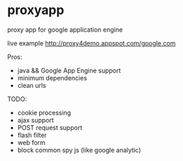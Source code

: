 # proxyapp
proxy app for google application engine

live example http://proxy4demo.appspot.com/google.com

Pros:
 + java && Google App Engine support
 + minimum dependencies
 + clean urls


TODO:
 * cookie processing
 * ajax support
 * POST request support
 * flash filter
 * web form
 * block common spy js (like google analytic)
